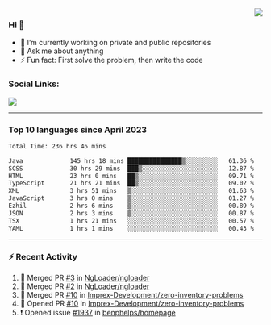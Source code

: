 <!--
<a href="https://wuffy.eu">
  <img align="right" src="https://github.com/ngloader/ngloader/blob/devcard/devcard.png" height="410" width="300" alt="NgLoader's Dev Card"/>
</a>
-->

<a href="https://wuffy.eu">
  <img align="right" src="https://github-readme-stats.vercel.app/api?username=ngloader&count_private=true&include_all_commits=true&show_icons=true&theme=dracula" />
</a>

### Hi 👋
- 🔭 I’m currently working on private and public repositories
- 💬 Ask me about anything
- ⚡ Fun fact: First solve the problem, then write the code

### Social Links:
<a href="https://discord.gg/jUtRU5Q">
  <img src="https://dcbadge.vercel.app/api/shield/128286216708685824?style=flat&theme=clean&compact=true" />
</a>

<!--
---

<div>
  <img src="https://github-readme-stats.vercel.app/api/wakatime?username=NgLoader&api_domain=wakapi.wuffy.dev&bg_color=282a36&title_color=ff6e96&icon_color=2F855A&text_color=ffffff&custom_title=Week%20Stats&layout=compact" />
</div>

---

<div>
  <img height="170" align="left" src="https://github-readme-stats.vercel.app/api?username=ngloader&count_private=true&include_all_commits=true&show_icons=true&theme=dracula" />
  <img src="https://github-readme-stats.vercel.app/api/top-langs/?username=ngloader&layout=compact&theme=dracula" />
</div>

---

<a href="https://github.com/ryo-ma/github-profile-trophy">
  <img width=800 src="https://github-profile-trophy.vercel.app/?username=ngloader&column=8&theme=dracula&no-frame=true"/>
</a>
-->

---

### Top 10 languages since April 2023

<!--START_SECTION:waka-->

```txt
Total Time: 236 hrs 46 mins

Java             145 hrs 18 mins ███████████████▒░░░░░░░░░   61.36 %
SCSS             30 hrs 29 mins  ███▒░░░░░░░░░░░░░░░░░░░░░   12.87 %
HTML             23 hrs 0 mins   ██▒░░░░░░░░░░░░░░░░░░░░░░   09.71 %
TypeScript       21 hrs 21 mins  ██▒░░░░░░░░░░░░░░░░░░░░░░   09.02 %
XML              3 hrs 51 mins   ▒░░░░░░░░░░░░░░░░░░░░░░░░   01.63 %
JavaScript       3 hrs 0 mins    ▒░░░░░░░░░░░░░░░░░░░░░░░░   01.27 %
Ezhil            2 hrs 6 mins    ▒░░░░░░░░░░░░░░░░░░░░░░░░   00.89 %
JSON             2 hrs 3 mins    ▒░░░░░░░░░░░░░░░░░░░░░░░░   00.87 %
TSX              1 hrs 21 mins   ░░░░░░░░░░░░░░░░░░░░░░░░░   00.57 %
YAML             1 hrs 1 mins    ░░░░░░░░░░░░░░░░░░░░░░░░░   00.43 %
```

<!--END_SECTION:waka-->

---

### :zap: Recent Activity
<!--START_SECTION:activity-->
1. 🎉 Merged PR [#3](https://github.com/NgLoader/ngloader/pull/3) in [NgLoader/ngloader](https://github.com/NgLoader/ngloader)
2. 🎉 Merged PR [#2](https://github.com/NgLoader/ngloader/pull/2) in [NgLoader/ngloader](https://github.com/NgLoader/ngloader)
3. 🎉 Merged PR [#10](https://github.com/Imprex-Development/zero-inventory-problems/pull/10) in [Imprex-Development/zero-inventory-problems](https://github.com/Imprex-Development/zero-inventory-problems)
4. 💪 Opened PR [#10](https://github.com/Imprex-Development/zero-inventory-problems/pull/10) in [Imprex-Development/zero-inventory-problems](https://github.com/Imprex-Development/zero-inventory-problems)
5. ❗ Opened issue [#1937](https://github.com/benphelps/homepage/issues/1937) in [benphelps/homepage](https://github.com/benphelps/homepage)
<!--END_SECTION:activity-->

